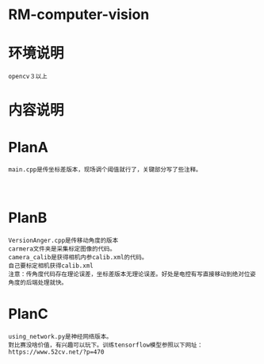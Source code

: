 # RM-computer-vision


# 环境说明
    opencv３以上

# 内容说明

# PlanA
    main.cpp是传坐标差版本，现场调个阈值就行了，关键部分写了些注释。
　
# PlanB

    VersionAnger.cpp是传移动角度的版本
    carmera文件夹是采集标定图像的代码。
    camera_calib是获得相机内参calib.xml的代码。
    自己要标定相机获得calib.xml
    注意：传角度代码存在理论误差，坐标差版本无理论误差。好处是电控有写直接移动到绝对位姿角度的后端处理就快。
    
# PlanC
    using_network.py是神经网络版本。
    對比赛没啥价值，有兴趣可以玩下。训练tensorflow模型参照以下网址：
    https://www.52cv.net/?p=470
    
